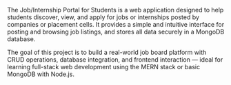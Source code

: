 The Job/Internship Portal for Students is a web application designed to help students discover, view, and apply for jobs or internships posted by companies or placement cells. It provides a simple and intuitive interface for posting and browsing job listings, and stores all data securely in a MongoDB database.

The goal of this project is to build a real-world job board platform with CRUD operations, database integration, and frontend interaction — ideal for learning full-stack web development using the MERN stack or basic MongoDB with Node.js.
